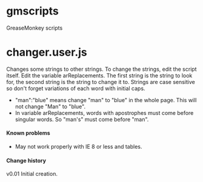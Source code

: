 # gmscripts
GreaseMonkey scripts

# changer.user.js

Changes some strings to other strings. To change the strings, edit the script itself. 
Edit the variable arReplacements. The first string is the string to look for, the second string is the string
to change it to. Strings are case sensitive so don't forget variations of each word with initial caps. 

* "man":"blue" means change "man" to "blue" in the whole page. This will not change "Man" to "blue". 
* In variable arReplacements, words with apostrophes must come before singular words. So "man's" must come before "man". 

#### Known problems

* May not work properly with IE 8 or less and tables. 

#### Change history

v0.01 Initial creation. 


